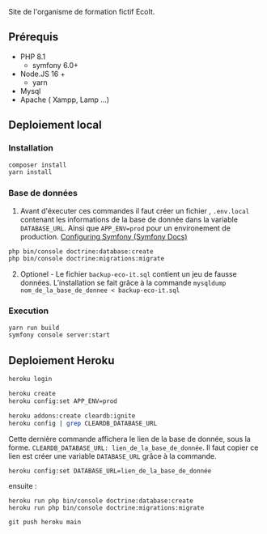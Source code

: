 Site de l'organisme de formation fictif EcoIt.

## Prérequis

* PHP 8.1
    * symfony 6.0+
* Node.JS 16 +
    * yarn
* Mysql
* Apache ( Xampp, Lamp ...)


## Deploiement local

### Installation
```bash
composer install
yarn install
```


### Base de données

1. Avant d'éxecuter ces commandes il faut créer un fichier , `.env.local` contenant les informations de la base de donnée dans la variable `DATABASE_URL`.  Ainsi que `APP_ENV=prod` pour un environement de production. [Configuring Symfony (Symfony Docs)](https://symfony.com/doc/current/configuration.html#overriding-environment-values-via-env-local)

```bash
php bin/console doctrine:database:create
php bin/console doctrine:migrations:migrate
```

2. Optionel - Le fichier `backup-eco-it.sql` contient un jeu de fausse données. L’installation se fait grâce à la commande `mysqldump nom_de_la_base_de_donnee < backup-eco-it.sql`


### Execution
```bash
yarn run build
symfony console server:start
```


## Deploiement Heroku

```bash
heroku login

heroku create
heroku config:set APP_ENV=prod

heroku addons:create cleardb:ignite
heroku config | grep CLEARDB_DATABASE_URL
```

Cette dernière commande affichera le lien de la base de donnée, sous la forme.
`CLEARDB_DATABASE_URL: lien_de_la_base_de_donnée`.
Il faut copier ce lien est créer une variable `DATABASE_URL` grâce à la commande.

`heroku config:set DATABASE_URL=lien_de_la_base_de_donnée `

ensuite :

```
heroku run php bin/console doctrine:database:create
heroku run php bin/console doctrine:migrations:migrate

git push heroku main

```